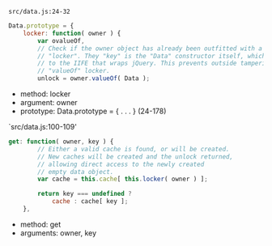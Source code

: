 `src/data.js:24-32`
```javascript
Data.prototype = {
    locker: function( owner ) {
		var ovalueOf,
		// Check if the owner object has already been outfitted with a valueOf
		// "locker". They "key" is the "Data" constructor itself, which is scoped
		// to the IIFE that wraps jQuery. This prevents outside tampering with the
		// "valueOf" locker.
		unlock = owner.valueOf( Data );

```
* method: locker
* argument: owner
* prototype: Data.prototype = { . . . } (24-178)

`src/data.js:100-109'
```javascript
get: function( owner, key ) {
    	// Either a valid cache is found, or will be created.
		// New caches will be created and the unlock returned,
		// allowing direct access to the newly created
		// empty data object.
		var cache = this.cache[ this.locker( owner ) ];

		return key === undefined ?
			cache : cache[ key ];
	},
```
* method: get
* arguments: owner, key